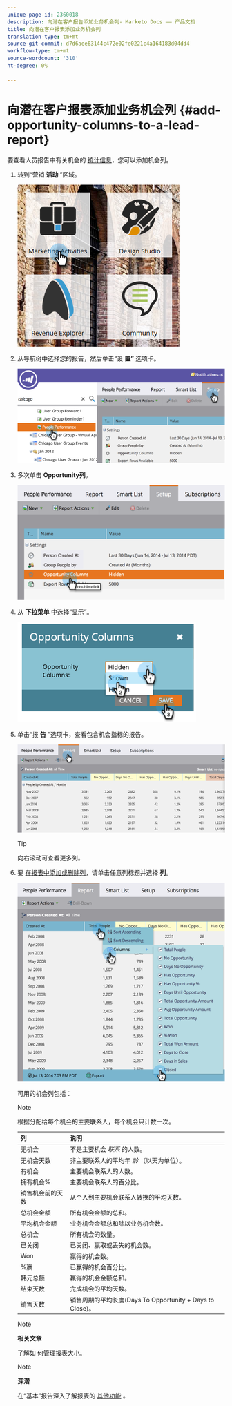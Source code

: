 ```yaml
---
unique-page-id: 2360018
description: 向潜在客户报告添加业务机会列- Marketo Docs —— 产品文档
title: 向潜在客户报表添加业务机会列
translation-type: tm+mt
source-git-commit: d7d6aee63144c472e02fe0221c4a164183d04dd4
workflow-type: tm+mt
source-wordcount: '310'
ht-degree: 0%

---
```



# 向潜在客户报表添加业务机会列 {#add-opportunity-columns-to-a-lead-report}

要查看人员报告中有关机会的 [统计信息](http://docs.marketo.com/display/docs/basic+reporting)，您可以添加机会列。

1. 转到“营销 **活动** ”区域。

   ![](assets/ma.png)

1. 从导航树中选择您的报告，然后单击“设 **置”** 选项卡。

   ![](assets/two.png)

1. 多次单击 **Opportunity列**。

   ![](assets/three.png)

1. 从 **下拉菜单** 中选择“显示”。

   ![](assets/image2014-9-16-12-3a50-3a33.png)

1. 单击“报 **告** ”选项卡，查看包含机会指标的报告。

   ![](assets/five.png)

   >[!TIP]
   >
   >向右滚动可查看更多列。

1. 要 [在报表中添加或删除列](select-report-columns.md)，请单击任意列标题并选择 **列**。

   ![](assets/six.png)

   可用的机会列包括：

   >[!NOTE]
   >
   >根据分配给每个机会的主要联系人，每个机会只计数一次。

   | 列 | 说明 |
   |---|---|
   | 无机会 | 不是主要机会 *联系* 的人数。 |
   | 无机会天数 | 非主要联系人的平均年 *龄* （以天为单位）。 |
   | 有机会 | 主要机会联系人的人数。 |
   | 拥有机会% | 主要机会联系人的百分比。 |
   | 销售机会前的天数 | 从个人到主要机会联系人转换的平均天数。 |
   | 总机会金额 | 所有机会金额的总和。 |
   | 平均机会金额 | 业务机会金额总和除以业务机会数。 |
   | 总机会 | 所有机会的数量。 |
   | 已关闭 | 已关闭、赢取或丢失的机会数。 |
   | Won | 赢得的机会数。 |
   | %赢 | 已赢得的机会百分比。 |
   | 韩元总额 | 赢得的机会金额总和。 |
   | 结束天数 | 完成机会的平均天数。 |
   | 销售天数 | 销售周期的平均长度(Days To Opportunity + Days to Close)。 |

   >[!NOTE]
   >
   >**相关文章**
   >
   >
   >了解如 [何管理报表大小](configure-report-size.md)。

   >[!NOTE]
   >
   >**深潜**
   >
   >
   >在“基本”报告深入了解报表的 [其他功能](http://docs.marketo.com/display/docs/basic+reporting) 。

